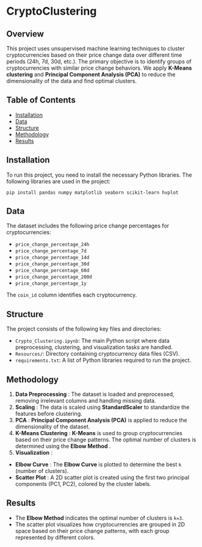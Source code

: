 # CryptoClustering

## Overview

This project uses unsupervised machine learning techniques to cluster cryptocurrencies based on their price change data over different time periods (24h, 7d, 30d, etc.). The primary objective is to identify groups of cryptocurrencies with similar price change behaviors. We apply **K-Means clustering** and **Principal Component Analysis (PCA)** to reduce the dimensionality of the data and find optimal clusters.

## Table of Contents

* [Installation](#installation)
* [Data](#data)
* [Structure](#structure)
* [Methodology](#methodology)
* [Results](#results)

## Installation

To run this project, you need to install the necessary Python libraries. The following libraries are used in the project:

`pip install pandas numpy matplotlib seaborn scikit-learn hvplot`

## Data

The dataset includes the following price change percentages for cryptocurrencies:

* `price_change_percentage_24h`
* `price_change_percentage_7d`
* `price_change_percentage_14d`
* `price_change_percentage_30d`
* `price_change_percentage_60d`
* `price_change_percentage_200d`
* `price_change_percentage_1y`

The `coin_id` column identifies each cryptocurrency.

## Structure

The project consists of the following key files and directories:

* `Crypto_Clustering.ipynb`: The main Python script where data preprocessing, clustering, and visualization tasks are handled.
* `Resources/`: Directory containing cryptocurrency data files (CSV).
* `requirements.txt`: A list of Python libraries required to run the project.

## Methodology

1. **Data Preprocessing** : The dataset is loaded and preprocessed, removing irrelevant columns and handling missing data.
2. **Scaling** : The data is scaled using **StandardScaler** to standardize the features before clustering.
3. **PCA** : **Principal Component Analysis (PCA)** is applied to reduce the dimensionality of the dataset.
4. **K-Means Clustering** : **K-Means** is used to group cryptocurrencies based on their price change patterns. The optimal number of clusters is determined using the  **Elbow Method** .
5. **Visualization** :

* **Elbow Curve** : The **Elbow Curve** is plotted to determine the best `k` (number of clusters).
* **Scatter Plot** : A 2D scatter plot is created using the first two principal components (PC1, PC2), colored by the cluster labels.

## Results

* The **Elbow Method** indicates the optimal number of clusters is `k=3`.
* The scatter plot visualizes how cryptocurrencies are grouped in 2D space based on their price change patterns, with each group represented by different colors.
